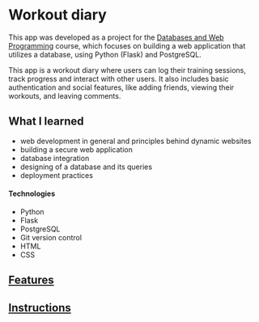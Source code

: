 # Workout diary

This app was developed as a project for the [Databases and Web Programming](https://hy-tsoha.github.io/materiaali/) course, which focuses on building a web application that utilizes a database, using Python (Flask) and PostgreSQL.

This app is a workout diary where users can log their training sessions, track progress and interact with other users. It also includes basic authentication and social features, like adding friends, viewing their workouts, and leaving comments.

## What I learned
- web development in general and principles behind dynamic websites
- building a secure web application
- database integration
- designing of a database and its queries
- deployment practices

#### Technologies
- Python
- Flask
- PostgreSQL
- Git version control
- HTML
- CSS

## [Features](documentation/features.md) 

## [Instructions](documentation/instructions.md) 



